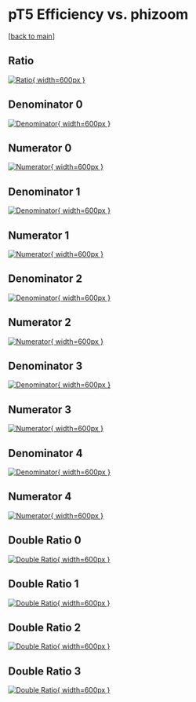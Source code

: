 # pT5 Efficiency vs. phizoom

[[back to main](./)]



## Ratio

[![Ratio](../mtv/var/pT5_xtr_13_0_eff_phizoom.png){ width=600px }](../mtv/var/pT5_xtr_13_0_eff_phizoom.pdf)

## Denominator 0

[![Denominator](../mtv/den/pT5_xtr_13_0_eff_phizoom_den0.png){ width=600px }](../mtv/den/pT5_xtr_13_0_eff_phizoom_den0.pdf)

## Numerator 0

[![Numerator](../mtv/num/pT5_xtr_13_0_eff_phizoom_num0.png){ width=600px }](../mtv/num/pT5_xtr_13_0_eff_phizoom_num0.pdf)

## Denominator 1

[![Denominator](../mtv/den/pT5_xtr_13_0_eff_phizoom_den1.png){ width=600px }](../mtv/den/pT5_xtr_13_0_eff_phizoom_den1.pdf)

## Numerator 1

[![Numerator](../mtv/num/pT5_xtr_13_0_eff_phizoom_num1.png){ width=600px }](../mtv/num/pT5_xtr_13_0_eff_phizoom_num1.pdf)

## Denominator 2

[![Denominator](../mtv/den/pT5_xtr_13_0_eff_phizoom_den2.png){ width=600px }](../mtv/den/pT5_xtr_13_0_eff_phizoom_den2.pdf)

## Numerator 2

[![Numerator](../mtv/num/pT5_xtr_13_0_eff_phizoom_num2.png){ width=600px }](../mtv/num/pT5_xtr_13_0_eff_phizoom_num2.pdf)

## Denominator 3

[![Denominator](../mtv/den/pT5_xtr_13_0_eff_phizoom_den3.png){ width=600px }](../mtv/den/pT5_xtr_13_0_eff_phizoom_den3.pdf)

## Numerator 3

[![Numerator](../mtv/num/pT5_xtr_13_0_eff_phizoom_num3.png){ width=600px }](../mtv/num/pT5_xtr_13_0_eff_phizoom_num3.pdf)

## Denominator 4

[![Denominator](../mtv/den/pT5_xtr_13_0_eff_phizoom_den4.png){ width=600px }](../mtv/den/pT5_xtr_13_0_eff_phizoom_den4.pdf)

## Numerator 4

[![Numerator](../mtv/num/pT5_xtr_13_0_eff_phizoom_num4.png){ width=600px }](../mtv/num/pT5_xtr_13_0_eff_phizoom_num4.pdf)

## Double Ratio 0

[![Double Ratio](../mtv/ratio/pT5_xtr_13_0_eff_phizoom_ratio0.png){ width=600px }](../mtv/ratio/pT5_xtr_13_0_eff_phizoom_ratio0.pdf)

## Double Ratio 1

[![Double Ratio](../mtv/ratio/pT5_xtr_13_0_eff_phizoom_ratio1.png){ width=600px }](../mtv/ratio/pT5_xtr_13_0_eff_phizoom_ratio1.pdf)

## Double Ratio 2

[![Double Ratio](../mtv/ratio/pT5_xtr_13_0_eff_phizoom_ratio2.png){ width=600px }](../mtv/ratio/pT5_xtr_13_0_eff_phizoom_ratio2.pdf)

## Double Ratio 3

[![Double Ratio](../mtv/ratio/pT5_xtr_13_0_eff_phizoom_ratio3.png){ width=600px }](../mtv/ratio/pT5_xtr_13_0_eff_phizoom_ratio3.pdf)

